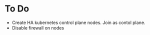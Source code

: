 # To Do
* Create HA kubernetes control plane nodes.  Join as contol plane.
* Disable firewall on nodes